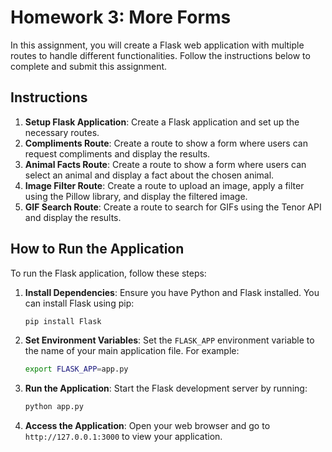 # Homework 3: More Forms

In this assignment, you will create a Flask web application with multiple routes to handle different functionalities. Follow the instructions below to complete and submit this assignment.

## Instructions

1. **Setup Flask Application**: Create a Flask application and set up the necessary routes.
2. **Compliments Route**: Create a route to show a form where users can request compliments and display the results.
3. **Animal Facts Route**: Create a route to show a form where users can select an animal and display a fact about the chosen animal.
4. **Image Filter Route**: Create a route to upload an image, apply a filter using the Pillow library, and display the filtered image.
5. **GIF Search Route**: Create a route to search for GIFs using the Tenor API and display the results.

## How to Run the Application

To run the Flask application, follow these steps:

1. **Install Dependencies**: Ensure you have Python and Flask installed. You can install Flask using pip:
    ```sh
    pip install Flask
    ```

2. **Set Environment Variables**: Set the `FLASK_APP` environment variable to the name of your main application file. For example:
    ```sh
    export FLASK_APP=app.py
    ```

3. **Run the Application**: Start the Flask development server by running:
    ```sh
    python app.py
    ```

4. **Access the Application**: Open your web browser and go to `http://127.0.0.1:3000` to view your application.


